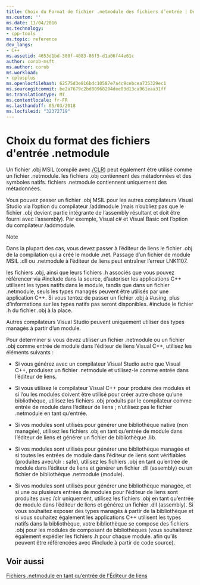 ```yaml
---
title: Choix du Format de fichier .netmodule des fichiers d’entrée | Documents Microsoft
ms.custom: ''
ms.date: 11/04/2016
ms.technology:
- cpp-tools
ms.topic: reference
dev_langs:
- C++
ms.assetid: 4653d1bd-300f-4083-86f5-d1a06f44e61c
author: corob-msft
ms.author: corob
ms.workload:
- cplusplus
ms.openlocfilehash: 62575d3e816bdc10587e7a4c9cebcea735329ec1
ms.sourcegitcommit: be2a7679c2bd80968204dee03d13ca961eaa31ff
ms.translationtype: MT
ms.contentlocale: fr-FR
ms.lasthandoff: 05/03/2018
ms.locfileid: "32372719"
---
```

# <a name="choosing-the-format-of-netmodule-input-files"></a>Choix du format des fichiers d'entrée .netmodule
Un fichier .obj MSIL (compilé avec [/CLR](../../build/reference/clr-common-language-runtime-compilation.md)) peut également être utilisé comme un fichier .netmodule.  les fichiers .obj contiennent des métadonnées et des symboles natifs.  fichiers .netmodule contiennent uniquement des métadonnées.  
  
 Vous pouvez passer un fichier .obj MSIL pour les autres compilateurs Visual Studio via l’option du compilateur /addmodule (mais n’oubliez pas que le fichier .obj devient partie intégrante de l’assembly résultant et doit être fourni avec l’assembly).  Par exemple, Visual c# et Visual Basic ont l’option du compilateur /addmodule.  
  
> [!NOTE]
>  Dans la plupart des cas, vous devez passer à l’éditeur de liens le fichier .obj de la compilation qui a créé le module .net.  Passage d’un fichier de module MSIL .dll ou .netmodule à l’éditeur de liens peut entraîner l’erreur LNK1107.  
  
 les fichiers .obj, ainsi que leurs fichiers .h associés que vous pouvez référencer via #include dans la source, d’autoriser les applications C++ utilisent les types natifs dans le module, tandis que dans un fichier .netmodule, seuls les types managés peuvent être utilisés par une application C++.  Si vous tentez de passer un fichier .obj à #using, plus d’informations sur les types natifs pas seront disponibles. #include le fichier .h du fichier .obj à la place.  
  
 Autres compilateurs Visual Studio peuvent uniquement utiliser des types managés à partir d’un module.  
  
 Pour déterminer si vous devez utiliser un fichier .netmodule ou un fichier .obj comme entrée de module dans l’éditeur de liens Visual C++, utilisez les éléments suivants :  
  
-   Si vous générez avec un compilateur Visual Studio autre que Visual C++, produisez un fichier .netmodule et utilisez-le comme entrée dans l’éditeur de liens.  
  
-   Si vous utilisez le compilateur Visual C++ pour produire des modules et si l’ou les modules doivent être utilisé pour créer autre chose qu’une bibliothèque, utilisez les fichiers .obj produits par le compilateur comme entrée de module dans l’éditeur de liens ; n’utilisez pas le fichier .netmodule en tant qu’entrée.  
  
-   Si vos modules sont utilisés pour générer une bibliothèque native (non managée), utilisez les fichiers .obj en tant qu’entrée de module dans l’éditeur de liens et générer un fichier de bibliothèque .lib.  
  
-   Si vos modules sont utilisés pour générer une bibliothèque managée et si toutes les entrées de module dans l’éditeur de liens sont vérifiables (produites avec/clr : safe), utilisez les fichiers .obj en tant qu’entrée de module dans l’éditeur de liens et générer un fichier .dll (assembly) ou un fichier de bibliothèque .netmodule (module).  
  
-   Si vos modules sont utilisés pour générer une bibliothèque managée, et si une ou plusieurs entrées de modules pour l’éditeur de liens sont produites avec /clr uniquement, utilisez les fichiers .obj en tant qu’entrée de module dans l’éditeur de liens et générez un fichier .dll (assembly).  Si vous souhaitez exposer des types managés à partir de la bibliothèque et si vous souhaitez également les applications C++ utilisent les types natifs dans la bibliothèque, votre bibliothèque se compose des fichiers .obj pour les modules de composant de bibliothèques (vous souhaiterez également expédier les fichiers .h pour chaque module. afin qu’ils peuvent être référencées avec #include à partir de code source).  
  
## <a name="see-also"></a>Voir aussi  
 [Fichiers .netmodule en tant qu’entrée de l’Éditeur de liens](../../build/reference/netmodule-files-as-linker-input.md)